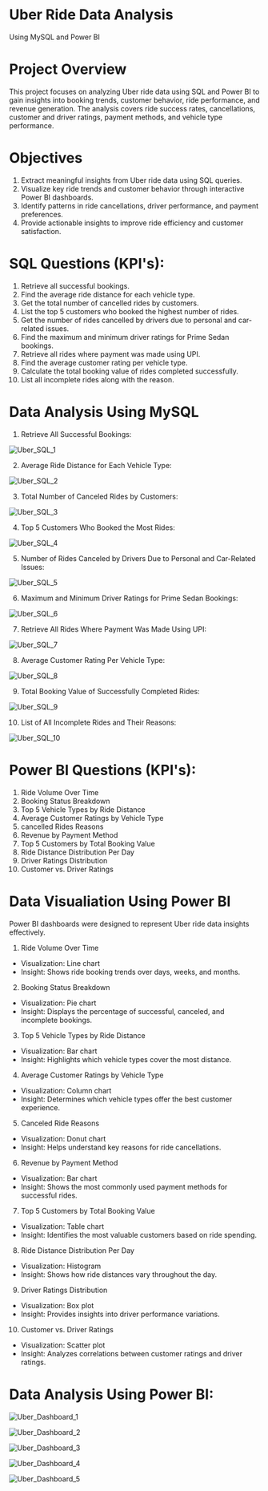 # Uber Ride Data Analysis
Using MySQL and Power BI

# Project Overview
This project focuses on analyzing Uber ride data using SQL and Power BI to gain insights into booking trends, customer behavior, ride performance, and revenue generation. The analysis covers ride success rates, cancellations, customer and driver ratings, payment methods, and vehicle type performance.

# Objectives
1. Extract meaningful insights from Uber ride data using SQL queries.
2. Visualize key ride trends and customer behavior through interactive Power BI dashboards.
3. Identify patterns in ride cancellations, driver performance, and payment preferences.
4. Provide actionable insights to improve ride efficiency and customer satisfaction.

# SQL Questions (KPI's):
1. Retrieve all successful bookings.
2. Find the average ride distance for each vehicle type.
3. Get the total number of cancelled rides by customers.
4. List the top 5 customers who booked the highest number of rides.
5. Get the number of rides cancelled by drivers due to personal and car-related issues.
6. Find the maximum and minimum driver ratings for Prime Sedan bookings.
7. Retrieve all rides where payment was made using UPI.
8. Find the average customer rating per vehicle type.
9. Calculate the total booking value of rides completed successfully.
10. List all incomplete rides along with the reason.

# Data Analysis Using MySQL
1. Retrieve All Successful Bookings:

![Uber_SQL_1](https://github.com/user-attachments/assets/6d83eb96-7d27-4bed-a76b-67c82d5c93c9)

2. Average Ride Distance for Each Vehicle Type:

![Uber_SQL_2](https://github.com/user-attachments/assets/c155a1d5-6c4b-4520-b663-5611a0fba632)

3. Total Number of Canceled Rides by Customers:

![Uber_SQL_3](https://github.com/user-attachments/assets/615811c9-3acc-4625-b978-3fe35b68abdb)

4. Top 5 Customers Who Booked the Most Rides:

![Uber_SQL_4](https://github.com/user-attachments/assets/02f5949d-d070-40c4-b670-7db39186b859)

5. Number of Rides Canceled by Drivers Due to Personal and Car-Related Issues:

![Uber_SQL_5](https://github.com/user-attachments/assets/78a55ec2-5295-4571-87c9-0449597dec7c)

6. Maximum and Minimum Driver Ratings for Prime Sedan Bookings:

![Uber_SQL_6](https://github.com/user-attachments/assets/eff5a5d9-8989-4094-b48c-b0f262fb8a80)

7. Retrieve All Rides Where Payment Was Made Using UPI:

![Uber_SQL_7](https://github.com/user-attachments/assets/b0af472f-75e8-41cc-b27e-fb1fd9d07e42)

8. Average Customer Rating Per Vehicle Type:

![Uber_SQL_8](https://github.com/user-attachments/assets/2408af94-3734-46d0-9be1-405b23e60e92)

9. Total Booking Value of Successfully Completed Rides:

![Uber_SQL_9](https://github.com/user-attachments/assets/f8c0be54-e299-4424-9e80-ba3fdd8cb5a1)

10. List of All Incomplete Rides and Their Reasons:

![Uber_SQL_10](https://github.com/user-attachments/assets/e7a5c48b-3210-4d25-85f9-0da30ec0aafd)


# Power BI Questions (KPI's):
1. Ride Volume Over Time
2. Booking Status Breakdown
3. Top 5 Vehicle Types by Ride Distance
4. Average Customer Ratings by Vehicle Type
5. cancelled Rides Reasons
6. Revenue by Payment Method
7. Top 5 Customers by Total Booking Value
8. Ride Distance Distribution Per Day
9. Driver Ratings Distribution
10. Customer vs. Driver Ratings

# Data Visualiation Using Power BI
Power BI dashboards were designed to represent Uber ride data insights effectively.

1. Ride Volume Over Time
* Visualization: Line chart
* Insight: Shows ride booking trends over days, weeks, and months.

2. Booking Status Breakdown
* Visualization: Pie chart
* Insight: Displays the percentage of successful, canceled, and incomplete bookings.

3. Top 5 Vehicle Types by Ride Distance
* Visualization: Bar chart
* Insight: Highlights which vehicle types cover the most distance.

4. Average Customer Ratings by Vehicle Type
* Visualization: Column chart
* Insight: Determines which vehicle types offer the best customer experience.

5. Canceled Ride Reasons
* Visualization: Donut chart
* Insight: Helps understand key reasons for ride cancellations.

6. Revenue by Payment Method
* Visualization: Bar chart
* Insight: Shows the most commonly used payment methods for successful rides.

7. Top 5 Customers by Total Booking Value
* Visualization: Table chart
* Insight: Identifies the most valuable customers based on ride spending.

8. Ride Distance Distribution Per Day
* Visualization: Histogram
* Insight: Shows how ride distances vary throughout the day.

9. Driver Ratings Distribution
* Visualization: Box plot
* Insight: Provides insights into driver performance variations.

10. Customer vs. Driver Ratings
* Visualization: Scatter plot
* Insight: Analyzes correlations between customer ratings and driver ratings.

# Data Analysis Using Power BI:
![Uber_Dashboard_1](https://github.com/user-attachments/assets/55ba7869-c737-498d-8dad-4fb80af943ae)

![Uber_Dashboard_2](https://github.com/user-attachments/assets/1d178d11-68ef-45ef-9695-d7f53b54e394)

![Uber_Dashboard_3](https://github.com/user-attachments/assets/de3625a8-b9f7-4d10-a07e-99d6313bd0f5)

![Uber_Dashboard_4](https://github.com/user-attachments/assets/904fc3f2-eab8-4f28-8ad6-fa59601859d8)

![Uber_Dashboard_5](https://github.com/user-attachments/assets/a4d9a273-714b-4dd7-ae51-11c2e3b08b61)

